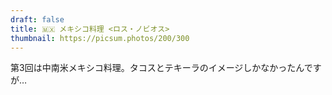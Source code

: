 ```yaml
---
draft: false
title: 🇲🇽 メキシコ料理 <ロス・ノビオス>
thumbnail: https://picsum.photos/200/300
---
```


第3回は中南米メキシコ料理。タコスとテキーラのイメージしかなかったんですが…
